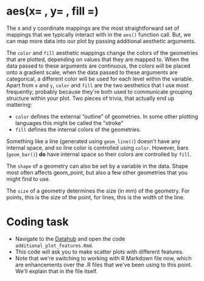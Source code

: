 # aes(x= , y= , fill =) 

The x and y coordinate mappings are the most straightforward set of mappings that we typically interact with in the `aes()` function call. But, we can map more data into our plot by passing additional aesthetic arguments. 

The `color` and `fill` aesthetic mappings change the colors of the geometries that are plotted, depending on values that they are mapped to. When the data passed to these arguments are continuous, the colors will be placed onto a gradient scale; when the data passed to these arguments are categorical, a different color will be used for each level within the variable. Apart from `x` and `y`, `color` and `fill` are the two aesthetics that I use most frequently; probably because they're both used to communicate grouping structure within your plot. Two pieces of trivia, that actually end up mattering: 

- `color` defines the external “outline” of geometries. In some other plotting languages this might be called the "stroke"
- `fill` defines the internal colors of the geometries. 

Something like a line (generated using `geom_line()`) doesn't have any internal space, and so line color is controlled using `color`. However, bars (`geom_bar()`) **do** have internal space so their colors are controlled by `fill`. 

The `shape` of a geometry can also be set by a variable in the data. Shape most often affects geom_point, but also a few other geometries that you might find to use. 

The `size` of a geometry determines the size (in mm) of the geometry. For points, this is the size of the point, for lines, this is the width of the line. 

# Coding task 

- Navigate to the [Datahub](https://ischool.datahub.berkeley.edu/hub/user-redirect/git-pull?repo=https%3A%2F%2Fgithub.com%2FUCB-MIDS%2Fr_bridge&urlpath=rstudio%2F&branch=master) and open the code `additional_plot_features.Rmd`. 
- This code will ask you to make scatter plots with different features.
- Note that we're switching to working with R Markdown file now, which are enhancements over the .R files that we've been using to this point. We'll explain that in the file itself. 

